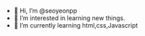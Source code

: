 - 👋 Hi, I’m @seoyeonpp
- 👀 I’m interested in learning new things.
- 🌱 I’m currently learning html,css,Javascript
